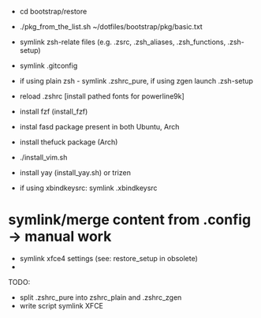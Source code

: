 * cd bootstrap/restore
* ./pkg_from_the_list.sh ~/dotfiles/bootstrap/pkg/basic.txt
* symlink zsh-relate files (e.g. .zsrc, .zsh_aliases, .zsh_functions, .zsh-setup)
* symlink .gitconfig
* if using plain zsh - symlink .zshrc_pure, if using zgen launch .zsh-setup
* reload .zshrc
[install pathed fonts for powerline9k]
* install fzf (install_fzf)
* instal fasd package present in both Ubuntu, Arch
* install thefuck package (Arch)
* ./install_vim.sh
* install yay (install_yay.sh) or trizen

* if using xbindkeysrc: symlink .xbindkeysrc

# symlink/merge content from .config -> manual work
* symlink xfce4 settings (see: restore_setup in obsolete)
*

TODO:
- split .zshrc_pure into zshrc_plain and .zshrc_zgen
- write script symlink XFCE

